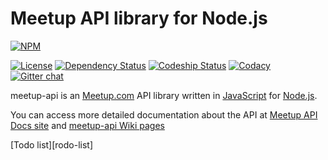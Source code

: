 Meetup API library for Node.js
==============================

[![NPM](https://nodei.co/npm/meetup-api.png)](https://nodei.co/npm/meetup-api/)

[![License][license-image]][license-url]
[![Dependency Status][depstat-image]][depstat-url]
[![Codeship Status][codeship-image]][codeship-url]
[![Codacy][codacy-image]][codacy-url]
[![Gitter chat][gitter-image]][gitter-url]

meetup-api is an [Meetup.com][meetup-url] API library written in [JavaScript][javascrip-wikipedia] for [Node.js][nodejs-url].

You can access more detailed documentation about the API at [Meetup API Docs site][meetup-api-docs-url] and [meetup-api Wiki pages][wiki-url]

[Todo list][rodo-list]

[license-image]: http://img.shields.io/npm/l/meetup-api.svg?style=flat
[license-url]: https://github.com/jkutianski/meetup-api/blob/master/LICENSE
[depstat-url]: https://david-dm.org/jkutianski/meetup-api
[depstat-image]: https://david-dm.org/jkutianski/meetup-api.svg?style=flat
[codeship-image]: http://img.shields.io/codeship/53271a40-6009-0132-2c13-2696ea524dd6/master.svg?style=flat
[codeship-url]: https://codeship.com/projects/51586
[gitter-image]: https://badges.gitter.im/Join%20Chat.svg?style=flat
[gitter-url]: https://gitter.im/jkutianski/meetup-api
[codacy-image]:https://www.codacy.com/project/badge/cbe5350e1cc64a35ac73495272dd148e
[codacy-url]: https://www.codacy.com/public/jkutianski/meetup-api_2
[todo-list]: https://github.com/jkutianski/meetup-api/wiki/Todo
[wiki-url]: https://github.com/jkutianski/meetup-api/wiki
[meetup-url]: http://www.meetup.com/
[meetup-api-docs-url]: http://www.meetup.com/meetup_api/docs/
[javascrip-wikipedia]: http://en.wikipedia.org/wiki/JavaScript
[nodejs-url]: http://nodejs.org/

